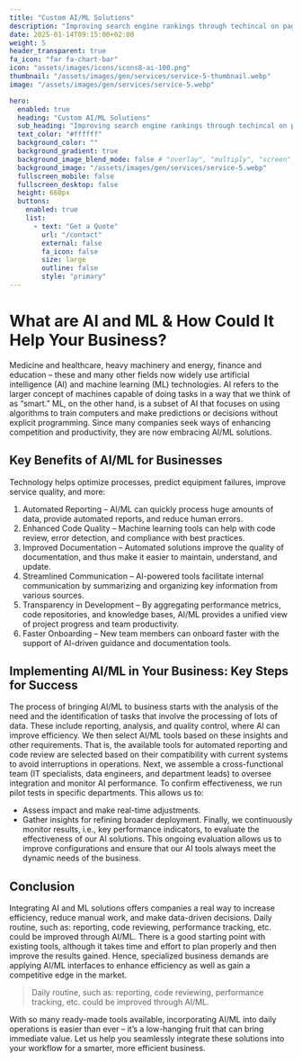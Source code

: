```yaml
---
title: "Custom AI/ML Solutions"
description: "Improving search engine rankings through techincal on page SEO and content creation."
date: 2025-01-14T09:15:00+02:00
weight: 5
header_transparent: true
fa_icon: "far fa-chart-bar"
icon: "assets/images/icons/icons8-ai-100.png"
thumbnail: "/assets/images/gen/services/service-5-thumbnail.webp"
image: "/assets/images/gen/services/service-5.webp"

hero:
  enabled: true
  heading: "Custom AI/ML Solutions"
  sub_heading: "Improving search engine rankings through techincal on page SEO and content creation."
  text_color: "#ffffff"
  background_color: ""
  background_gradient: true
  background_image_blend_mode: false # "overlay", "multiply", "screen"
  background_image: "/assets/images/gen/services/service-5.webp"
  fullscreen_mobile: false
  fullscreen_desktop: false
  height: 660px
  buttons:
    enabled: true
    list:
      - text: "Get a Quote"
        url: "/contact"
        external: false
        fa_icon: false
        size: large
        outline: false
        style: "primary"
---
```


# What are AI and ML & How Could It Help Your Business?

Medicine and healthcare, heavy machinery and energy, finance and education – these and many other fields now widely use artificial intelligence (AI) and machine learning (ML) technologies. AI refers to the larger concept of machines capable of doing tasks in a way that we think of as “smart.” ML, on the other hand, is a subset of AI that focuses on using algorithms to train computers and make predictions or decisions without explicit programming. Since many companies seek ways of enhancing competition and productivity, they are now embracing AI/ML solutions.

## Key Benefits of AI/ML for Businesses

Technology helps optimize processes, predict equipment failures, improve service quality, and more:
1. Automated Reporting – AI/ML can quickly process huge amounts of data, provide automated reports, and reduce human errors.
2. Enhanced Code Quality – Machine learning tools can help with code review, error detection, and compliance with best practices.
3. Improved Documentation – Automated solutions improve the quality of documentation, and thus make it easier to maintain, understand, and update.
4. Streamlined Communication – AI-powered tools facilitate internal communication by summarizing and organizing key information from various sources.
5. Transparency in Development – By aggregating performance metrics, code repositories, and knowledge bases, AI/ML provides a unified view of project progress and team productivity.
6. Faster Onboarding – New team members can onboard faster with the support of AI-driven guidance and documentation tools.

## Implementing AI/ML in Your Business: Key Steps for Success

The process of bringing AI/ML to business starts with the analysis of the need and the identification of tasks that involve the processing of lots of data. These include reporting, analysis, and quality control, where AI can improve efficiency. We then select AI/ML tools based on these insights and other requirements. That is, the available tools for automated reporting and code review are selected based on their compatibility with current systems to avoid interruptions in operations.
Next, we assemble a cross-functional team (IT specialists, data engineers, and department leads) to oversee integration and monitor AI performance. To confirm effectiveness, we run pilot tests in specific departments. This allows us to:
- Assess impact and make real-time adjustments.
- Gather insights for refining broader deployment.
Finally, we continuously monitor results, i.e., key performance indicators, to evaluate the effectiveness of our AI solutions. This ongoing evaluation allows us to improve configurations and ensure that our AI tools always meet the dynamic needs of the business.

## Conclusion

Integrating AI and ML solutions offers companies a real way to increase efficiency, reduce manual work, and make data-driven decisions. Daily routine, such as: reporting, code reviewing, performance tracking, etc. could be improved through AI/ML. There is a good starting point with existing tools, although it takes time and effort to plan properly and then improve the results gained. Hence, specialized business demands are applying AI/ML interfaces to enhance efficiency as well as gain a competitive edge in the market.

> Daily routine, such as: reporting, code reviewing, performance tracking, etc. could be improved through AI/ML.

With so many ready-made tools available, incorporating AI/ML into daily operations is easier than ever – it’s a low-hanging fruit that can bring immediate value. Let us help you seamlessly integrate these solutions into your workflow for a smarter, more efficient business.